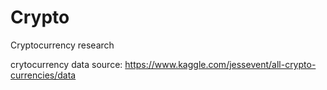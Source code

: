# Crypto
Cryptocurrency research

crytocurrency data source:
https://www.kaggle.com/jessevent/all-crypto-currencies/data